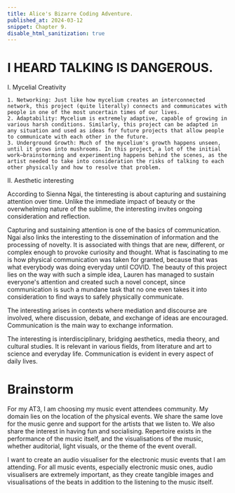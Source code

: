 ```yaml
---
title: Alice's Bizarre Coding Adventure.
published_at: 2024-03-12
snippet: Chapter 9.
disable_html_sanitization: true
---
```


# I HEARD TALKING IS DANGEROUS.

I. Mycelial Creativity

    1. Networking: Just like how mycelium creates an interconnected network, this project (quite literally) connects and communicates with people in one of the most uncertain times of our lives.
    2. Adaptability: Mycelium is extremely adaptive, capable of growing in various harsh conditions. Similarly, this project can be adapted in any situation and used as ideas for future projects that allow people to communicate with each other in the future.
    3. Underground Growth: Much of the mycelium's growth happens unseen, until it grows into mushrooms. In this project, a lot of the initial work—brainstorming and experimenting happens behind the scenes, as the artist needed to take into consideration the risks of talking to each other physically and how to resolve that problem.

II. Aesthetic interesting

According to Sienna Ngai, the tinteresting is about capturing and sustaining attention over time. Unlike the immediate impact of beauty or the overwhelming nature of the sublime, the interesting invites ongoing consideration and reflection.

Capturing and sustaining attention is one of the basics of communication. Ngai also links the interesting to the dissemination of information and the processing of novelty. It is associated with things that are new, different, or complex enough to provoke curiosity and thought. What is fascinating to me is how physical communication was taken for granted, because that was what everybody was doing everyday until COVID. The beauty of this project lies on the way with such a simple idea, Lauren has managed to sustain everyone's attention and created such a novel concept, since communication is such a mundane task that no one even takes it into consideration to find ways to safely physically communicate.

The interesting arises in contexts where mediation and discourse are involved, where discussion, debate, and exchange of ideas are encouraged. Communication is the main way to exchange information.

The interesting is interdisciplinary, bridging aesthetics, media theory, and cultural studies. It is relevant in various fields, from literature and art to science and everyday life. Communication is evident in every aspect of daily lives.

# Brainstorm

For my AT3, I am choosing my music event attendees community. My domain lies on the location of the physical events. We share the same love for the music genre and support for the artists that we listen to. We also share the interest in having fun and socialising. Repertoire exists in the performance of the music itself, and the visualisations of the music, whether auditorial, light visuals, or the theme of the event overall. 

I want to create an audio visualiser for the electronic music events that I am attending. For all music events, especially electronic music ones, audio visualisers are extremely important, as they create tangible images and visualisations of the beats in addition to the listening to the music itself.
